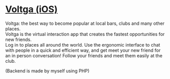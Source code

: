# [Voltga (iOS)](https://itunes.apple.com/us/app/voltga-meet-drink-party-app/id914686779?mt=8)

Voltga: the best way to become popular at local bars, clubs and many other places. <br>
Voltga is the virtual interaction app that creates the fastest opportunities for new friends.<br>
Log in to places all around the world. Use the ergonomic interface to chat with people in a quick and efficient way, and get meet your new friend for an in person conversation! Follow your friends and meet them easily at the club.

(Backend is made by myself using PHP) 